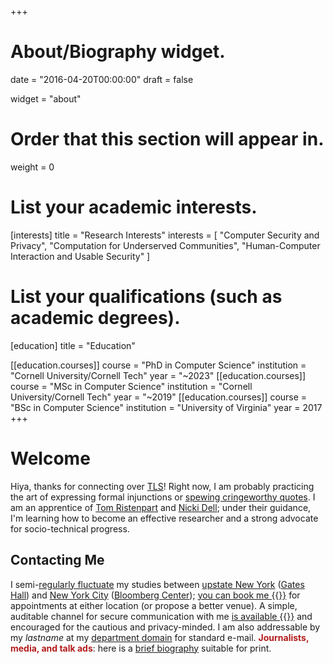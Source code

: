 +++
# About/Biography widget.

date = "2016-04-20T00:00:00"
draft = false

widget = "about"

# Order that this section will appear in.
weight = 0

# List your academic interests.
[interests]
  title = "Research Interests"
  interests = [
    "Computer Security and Privacy",
    "Computation for Underserved Communities",
    "Human-Computer Interaction and Usable Security"
  ]

# List your qualifications (such as academic degrees).
[education]
  title = "Education"

[[education.courses]]
  course = "PhD in Computer Science"
  institution = "Cornell University/Cornell Tech"
  year = "~2023"
[[education.courses]]
  course = "MSc in Computer Science"
  institution = "Cornell University/Cornell Tech"
  year = "~2019"
[[education.courses]]
  course = "BSc in Computer Science"
  institution = "University of Virginia"
  year = 2017
+++

# Welcome
Hiya, thanks for connecting over [TLS](https://en.wikipedia.org/wiki/Transport_Layer_Security)! Right now, I am probably practicing the art of
expressing formal injunctions or [spewing cringeworthy quotes](https://quotes.cs.cornell.edu/).
I am an apprentice of [Tom Ristenpart](https://rist.tech.cornell.edu) and
[Nicki Dell](http://nixdell.com); under their guidance, I'm learning how to become an
effective researcher and a strong advocate for socio-technical progress.

<!--
*"We are mirrors whose brightness is wholly derived from the sun that shines upon
us."* - C.S. Lewis
-->

## Contacting Me
I semi-[regularly fluctuate](https://en.wikipedia.org/wiki/Oxymoron) my studies between [upstate New
York](https://www.cs.cornell.edu/information/ithaca) ([Gates
Hall](https://blogs.cornell.edu/gateshall/)) and 
[New York City](https://tech.cornell.edu) ([Bloomberg Center](https://tech.cornell.edu/uploads/Bloomberg2.pdf)); [you can book
me {{<fa book>}}](https://havron.youcanbook.me) for appointments at either
location (or propose a better venue).
A simple, auditable channel for secure communication with me [is available {{<fa
key>}}](https://keybase.io/samh) and encouraged for the cautious and privacy-minded. I am also addressable
by my _lastname_ at my [department domain](https://ddg.gg/cornell%20computer%20science) for 
standard e-mail. __<span style="color:#B31B1B">Journalists, media, and talk ads</span>__: here is a [brief biography](/bio/) suitable for print.

<!--
Any URL that looks like "www.bagend.hobbiton.shire/~gandalf" generally admits
"gandalf@bagend.hobbiton.shire" as an email address. 
Mine is my UNIX username at [this page's
domain](https://www.cs.cornell.edu/~havron/).
-->
